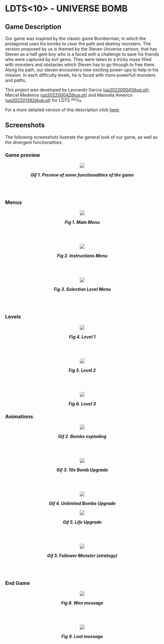 # LDTS<10><G01> - UNIVERSE BOMB

## Game Description

Our game was inspired by the classic game Bomberman, in which the protagonist uses his bombs to clear the path and destroy monsters. The version proposed by us is themed by the Steven Universe cartoon, that has Steven as a half gem boy who is a faced with a challenge to save his friends who were captured by evil gems. They were taken to a tricky maze filled with monsters and obstacles which Steven has to go through to free them. Along his path, our steven encounters new exciting power-ups to help in his mission. In each difficulty levels, he is faced with more powerfull monsters and paths.

This project was developed by Leonardo Garcia (up202200041@up.pt), Marcel Medeiros (up202200042@up.pt) and Manoela Americo (up202201392@up.pt) for LDTS 2023⁄24.

For a more detailed version of this description click [here](./docs/README.md).

## Screenshots

The following screenshots ilustrate the general look of our game, as well as the divergent functionalities:
### Game preview

<p align="center" justify="center">
  <img src="docs/images/gifs/preview.gif"/>
</p>
<p align="center">
  <b><i>Gif 1. Preview of some functionalities of the game</i></b>
</p>
<br>
<br />


### Menus

<p align="center" justify="center">
  <img src="docs/images/screenshots/Menu.png"/>
</p>
<p align="center">
  <b><i>Fig 1. Main Menu </i></b>
</p>  

<br>
<br />

<p align="center" justify="center">
  <img src="docs/images/screenshots/instructionsMenu.png"/>
</p>
<p align="center">
  <b><i>Fig 2. Instructions Menu </i></b>  
</p>  

<br>
<br />

<p align="center" justify="center">
  <img src="docs/images/screenshots/selectLevelMenu.png"/>
</p>
<p align="center">
  <b><i>Fig 3. Selection Level Menu </i></b>
</p>

<br>
<br />

### Levels

<p align="center" justify="center">
  <img src="docs/images/screenshots/level1.png"/>
</p>
<p align="center">
  <b><i>Fig 4. Level 1 </i></b>
</p>

<br>
<br />

<p align="center" justify="center">
  <img src="docs/images/screenshots/level2.png"/>
</p>
<p align="center">
  <b><i>Fig 5. Level 2 </i></b>
</p>

<br>
<br />

<p align="center" justify="center">
  <img src="docs/images/screenshots/level3.png"/>
</p>
<p align="center">
  <b><i>Fig 6. Level 3 </i></b>
</p>


### Animations

<p align="center" justify="center">
  <img src="docs/images/gifs/bombs.gif"/>
</p>
<p align="center">
  <b><i>Gif 2. Bombs exploding</i></b>
</p>

<br>
<br />

<p align="center" justify="center">
  <img src="docs/images/gifs/bombUpgrade.gif"/>
</p>
<p align="center">
  <b><i>Gif 3. 10x Bomb Upgrade </i></b>
</p>

<br>
<br />

<p align="center" justify="center">
  <img src="docs/images/gifs/unlimitedBombs.gif"/>
</p>
<p align="center">
  <b><i>Gif 4. Unlimited Bombs Upgrade </i></b>
</p>


<p align="center" justify="center">
  <img src="docs/images/gifs/life.gif"/>
</p>
<p align="center">
  <b><i>Gif 5. Life Upgrade </i></b>
</p>

<br>
<br />

<p align="center" justify="center">
  <img src="docs/images/gifs/follower.gif"/>
</p>
<p align="center">
  <b><i>Gif 5. Follower Monster (strategy) </i></b>
</p>

<br>
<br />

### End Game

<p align="center" justify="center">
  <img src="docs/images/screenshots/win.png"/>
</p>
<p align="center">
  <b><i>Fig 8. Won message</i></b>
</p>

<br>
<br />

<p align="center" justify="center">
  <img src="docs/images/screenshots/lose.png"/>
</p>
<p align="center">
  <b><i>Fig 9. Lost message</i></b>
</p>
